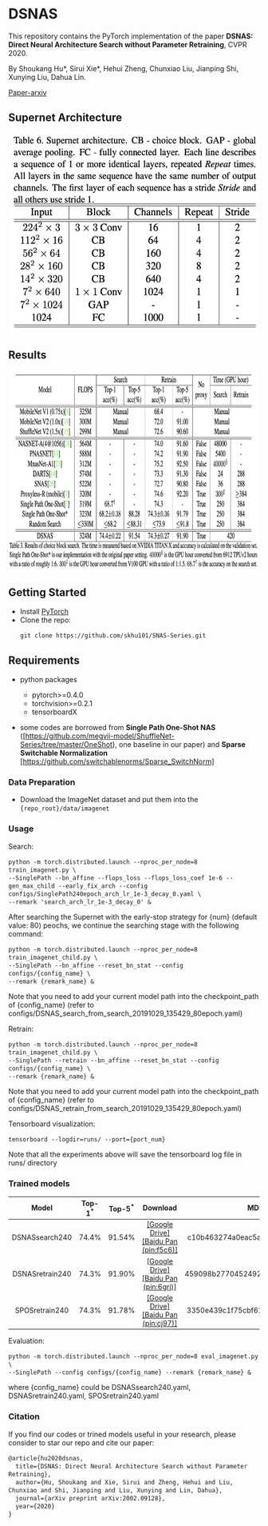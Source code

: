 # DSNAS

This repository contains the PyTorch implementation of the paper **DSNAS: 
Direct Neural Architecture Search without Parameter Retraining**, CVPR 2020.

By Shoukang Hu*, Sirui Xie*, Hehui Zheng, Chunxiao Liu, Jianping Shi, Xunying Liu, Dahua Lin.

[Paper-arxiv](https://arxiv.org/abs/2002.09128)

## Supernet Architecture
<p align="center">
    <img src="img/supernet_arch.png" height="400"/>
</p>

## Results
<p align="center">
    <img src="img/search_result.png" height="400"/>
</p>

## Getting Started
* Install [PyTorch](http://pytorch.org/)
* Clone the repo:
  ```
  git clone https://github.com/skhu101/SNAS-Series.git
  ```

## Requirements
* python packages
  * pytorch>=0.4.0
  * torchvision>=0.2.1
  * tensorboardX
  
* some codes are borrowed from **Single Path One-Shot NAS** ([https://github.com/megvii-model/ShuffleNet-Series/tree/master/OneShot), one baseline in our paper) and **Sparse Switchable Normalization** [https://github.com/switchablenorms/Sparse_SwitchNorm]

### Data Preparation
- Download the ImageNet dataset and put them into the `{repo_root}/data/imagenet`

### Usage
Search:
```shell
python -m torch.distributed.launch --nproc_per_node=8 train_imagenet.py \
--SinglePath --bn_affine --flops_loss --flops_loss_coef 1e-6 --gen_max_child --early_fix_arch --config configs/SinglePath240epoch_arch_lr_1e-3_decay_0.yaml \
--remark 'search_arch_lr_1e-3_decay_0' &
```
After searching the Supernet with the early-stop strategy for {num} (default value: 80) peochs, we continue the searching stage with the following command: 
```shell
python -m torch.distributed.launch --nproc_per_node=8 train_imagenet_child.py \
--SinglePath --bn_affine --reset_bn_stat --config configs/{config_name} \
--remark {remark_name} &
```
Note that you need to add your current model path into the checkpoint_path of {config_name} (refer to configs/DSNAS_search_from_search_20191029_135429_80epoch.yaml)

Retrain:
```shell
python -m torch.distributed.launch --nproc_per_node=8 train_imagenet_child.py \
--SinglePath --retrain --bn_affine --reset_bn_stat --config configs/{config_name} \
--remark {remark_name} &
```
Note that you need to add your current model path into the checkpoint_path of {config_name} (refer to configs/DSNAS_retrain_from_search_20191029_135429_80epoch.yaml)

Tensorboard visualization: 
```shell
tensorboard --logdir=runs/ --port={port_num}
```
Note that all the experiments above will save the tensorboard log file in runs/ directory

### Trained models
| Model | Top-1<sup>*</sup> | Top-5<sup>*</sup> | Download | MD5 |  
| :----:  | :--: | :--:  | :--:  | :--:  |  
|DSNASsearch240 | 74.4% | 91.54% |[[Google Drive]](https://drive.google.com/open?id=1gfTgqgmHjpsJmB3Nq248FCuXXhIFaUou)  [[Baidu Pan (pin:f5c6)]](https://pan.baidu.com/s/1RIYQ1GTbs9KmvDwgL__mcQ)|c10b463274a0eac5a5ee47418ff15d34|  
|DSNASretrain240 | 74.3% | 91.90% |[[Google Drive]](https://drive.google.com/open?id=1DlByBmUhaqzyKC_10MFxfTKbyFnYr6rX)  [[Baidu Pan (pin:6grj)]](https://pan.baidu.com/s/1NOK4jQNjJxUXSlmv4w4MzA)|459098b27704524927fbd8ed34570103|  
|SPOSretrain240  | 74.3% | 91.78% |[[Google Drive]](https://drive.google.com/open?id=1nBdQf6G0l-NXTKWa0jjezY1hlsSA61lR)  [[Baidu Pan (pin:cj97)]](https://pan.baidu.com/s/1hemPkcvFwRtQCO5oM0m-YQ)|3350e439c1f75cbf61c4664c21d821c4|  

Evaluation:
```shell
python -m torch.distributed.launch --nproc_per_node=8 eval_imagenet.py \
--SinglePath --config configs/{config_name} --remark {remark_name} &
```
where {config_name} could be DSNASsearch240.yaml, DSNASretrain240.yaml, SPOSretrain240.yaml

### Citation
If you find our codes or trined models useful in your research, please consider to star our repo and cite our paper:

    @article{hu2020dsnas,
      title={DSNAS: Direct Neural Architecture Search without Parameter Retraining},
      author={Hu, Shoukang and Xie, Sirui and Zheng, Hehui and Liu, Chunxiao and Shi, Jianping and Liu, Xunying and Lin, Dahua},
      journal={arXiv preprint arXiv:2002.09128},
      year={2020}
    }

